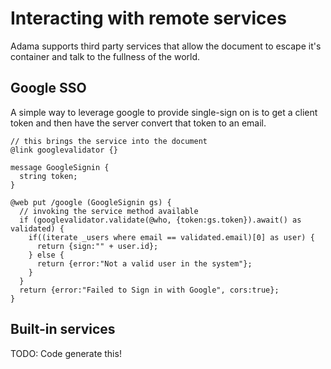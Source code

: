 # Interacting with remote services

Adama supports third party services that allow the document to escape it's container and talk to the fullness of the world.

## Google SSO
A simple way to leverage google to provide single-sign on is to get a client token and then have the server convert that token to an email.

```adama
// this brings the service into the document
@link googlevalidator {}

message GoogleSignin {
  string token;
}

@web put /google (GoogleSignin gs) {
  // invoking the service method available
  if (googlevalidator.validate(@who, {token:gs.token}).await() as validated) {
    if((iterate _users where email == validated.email)[0] as user) {
      return {sign:"" + user.id};
    } else {
      return {error:"Not a valid user in the system"};
    }
  }
  return {error:"Failed to Sign in with Google", cors:true};
}
```

## Built-in services

TODO: Code generate this!